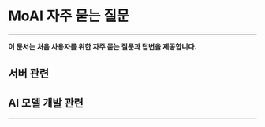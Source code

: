 # MoAI 자주 묻는 질문

---
**이 문서는 처음 사용자를 위한 자주 묻는 질문과 답변을 제공합니다.** 

## 서버 관련



## AI 모델 개발 관련





---




